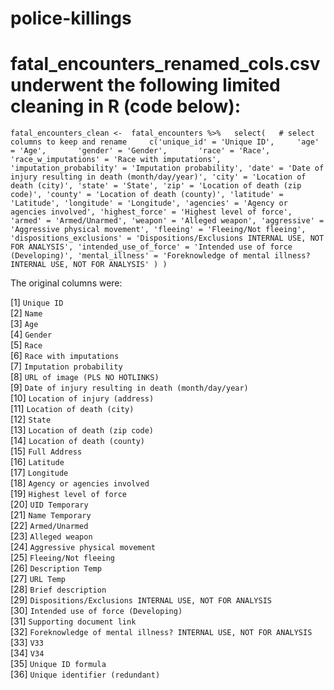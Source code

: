 # police-killings

# fatal_encounters_renamed_cols.csv underwent the following limited cleaning in R (code below):
`fatal_encounters_clean <- 
  fatal_encounters %>%  
  select(  
    # select columns to keep and rename    
    c('unique_id' = 'Unique ID',    
      'age' = 'Age',      
      'gender' = 'Gender',      
      'race' = 'Race',
      'race_w_imputations' = 'Race with imputations',
      'imputation_probability' = 'Imputation probability',
      'date' = 'Date of injury resulting in death (month/day/year)',
      'city' = 'Location of death (city)',
      'state' = 'State',
      'zip' = 'Location of death (zip code)',
      'county' = 'Location of death (county)',
      'latitude' = 'Latitude',
      'longitude' = 'Longitude',
      'agencies' = 'Agency or agencies involved',
      'highest_force' = 'Highest level of force',
      'armed' = 'Armed/Unarmed',
      'weapon' = 'Alleged weapon',
      'aggressive' = 'Aggressive physical movement',
      'fleeing' = 'Fleeing/Not fleeing',
      'dispositions_exclusions' = 'Dispositions/Exclusions INTERNAL USE, NOT FOR ANALYSIS',
      'intended_use_of_force' = 'Intended use of force (Developing)',
      'mental_illness' = 'Foreknowledge of mental illness? INTERNAL USE, NOT FOR ANALYSIS'
       )
    )`

The original columns were:

 [1] `Unique ID`                                                      
 [2] `Name`                                                           
 [3] `Age`                                                            
 [4] `Gender`                                                         
 [5] `Race`                                                           
 [6] `Race with imputations`                                          
 [7] `Imputation probability`                                         
 [8] `URL of image (PLS NO HOTLINKS)`                                 
 [9] `Date of injury resulting in death (month/day/year)`             
[10] `Location of injury (address)`                                   
[11] `Location of death (city)`                                       
[12] `State`                                                          
[13] `Location of death (zip code)`                                   
[14] `Location of death (county)`                                     
[15] `Full Address`                                                   
[16] `Latitude`                                                       
[17] `Longitude`                                                      
[18] `Agency or agencies involved`                                    
[19] `Highest level of force`                                         
[20] `UID Temporary`                                                  
[21] `Name Temporary`                                                 
[22] `Armed/Unarmed`                                                  
[23] `Alleged weapon`                                                 
[24] `Aggressive physical movement`                                   
[25] `Fleeing/Not fleeing`                                            
[26] `Description Temp`                                               
[27] `URL Temp`                                                       
[28] `Brief description`                                              
[29] `Dispositions/Exclusions INTERNAL USE, NOT FOR ANALYSIS`         
[30] `Intended use of force (Developing)`                             
[31] `Supporting document link`                                       
[32] `Foreknowledge of mental illness? INTERNAL USE, NOT FOR ANALYSIS`
[33] `V33`                                                            
[34] `V34`                                                            
[35] `Unique ID formula`                                              
[36] `Unique identifier (redundant)`                                  
